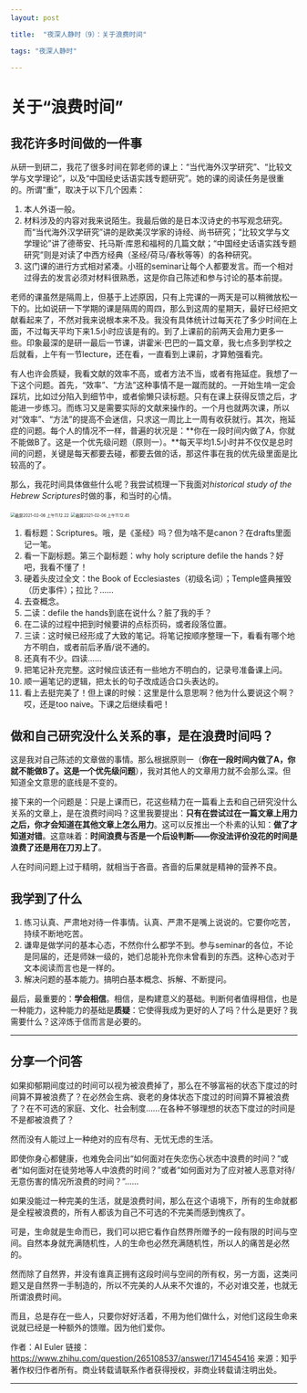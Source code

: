 ```yaml
---
layout: post 

title:  "夜深人静时（9）：关于浪费时间" 

tags: "夜深人静时"

---
```


# 关于“浪费时间”

## 我花许多时间做的一件事

从研一到研二，我花了很多时间在郭老师的课上：“当代海外汉学研究”、“比较文学与文学理论”，以及“中国经史话语实践专题研究”。她的课的阅读任务是很重的。所谓“重”，取决于以下几个因素：

1. 本人外语一般。
2. 材料涉及的内容对我来说陌生。我最后做的是日本汉诗史的书写观念研究。而“当代海外汉学研究”讲的是欧美汉学家的诗经、尚书研究；“比较文学与文学理论”讲了德蒂安、托马斯·库恩和福柯的几篇文献；“中国经史话语实践专题研究”则是对读了中西方经典（圣经/荷马/春秋等等）的各种研究。
3. 这门课的进行方式相对紧凑。小班的seminar让每个人都要发言。而一个相对过得去的发言必须对材料很熟悉，这是你自己陈述和参与讨论的基本前提。

老师的课虽然是隔周上，但基于上述原因，只有上完课的一两天是可以稍微放松一下的。比如说研一下学期的课是隔周的周四，那么到这周的星期天，最好已经把文献看起来了，不然对我来说根本来不及。我没有具体统计过每天花了多少时间在上面，不过每天平均下来1.5小时应该是有的。到了上课前的前两天会用力更多一些。印象最深的是研一最后一节课，讲霍米·巴巴的一篇文章，我七点多到学校之后就看，上午有一节lecture，还在看，一直看到上课前，才算勉强看完。

有人也许会质疑，我看文献的效率不高，或者方法不当，或者有拖延症。我想了一下这个问题。首先，“效率”、“方法”这种事情不是一蹴而就的。一开始生啃一定会踩坑，比如过分陷入到细节中，或者偷懒只读标题。只有在课上获得反馈之后，才能进一步练习。而练习又是需要实际的文献来操作的。一个月也就两次课，所以对“效率”、“方法”的提高不会迷信，只求这一周比上一周有收获就行。其次，拖延症的问题。每个人的情况不一样，普遍的状况是：**你在一段时间内做了A，你就不能做B了。这是一个优先级问题（原则一）。**每天平均1.5小时并不仅仅是总时间的问题，关键是每天都要去碰，都要去做的话，那这件事在我的优先级里面是比较高的了。

那么，我花时间具体做些什么呢？我尝试梳理一下我面对*historical study of the Hebrew Scriptures*时做的事，和当时的心情。

<img src="/Users/chenliang/Library/Application Support/typora-user-images/截屏2021-02-06 上午11.12.22.png" alt="截屏2021-02-06 上午11.12.22" style="zoom:50%;" />

<img src="/Users/chenliang/Library/Application Support/typora-user-images/截屏2021-02-06 上午11.12.45.png" alt="截屏2021-02-06 上午11.12.45" style="zoom:50%;" />

1. 看标题：Scriptures。哦，是《圣经》吗？但为啥不是canon？在drafts里面记一笔。
2. 看一下副标题。第三个副标题：why holy scripture defile the hands？好吧，我看不懂了！
3. 硬着头皮过全文：the Book of Ecclesiastes（初级名词）；Temple盛典摧毁（历史事件）；拉比？……
4. 去查概念。
5. 二读：defile the hands到底在说什么？脏了我的手？
6. 在二读的过程中把到时候要讲的点标页码，或者段落位置。
7. 三读：这时候已经形成了大致的笔记。将笔记按顺序整理一下，看看有哪个地方不明白，或者前后矛盾/说不通的。
8. 还真有不少。四读……
9. 把笔记补充完整。这时候应该还有一些地方不明白的，记录号准备课上问。
10. 顺一遍笔记的逻辑，把太长的句子改成适合口头表达的。
11. 看上去挺完美了！但上课的时候：这里是什么意思啊？他为什么要说这个啊？哎，还是too naive。下课之后继续看吧！

## 做和自己研究没什么关系的事，是在浪费时间吗？

这是我对自己陈述的文章做的事情。那么根据原则一（**你在一段时间内做了A，你就不能做B了。这是一个优先级问题**），我对其他人的文章用力就不会那么深。但知道全文意思的底线是不变的。

接下来的一个问题是：只是上课而已，花这些精力在一篇看上去和自己研究没什么关系的文章上，是在浪费时间吗？这里我要提出：**只有在尝试过在一篇文章上用力之后，你才会知道在其他文章上怎么用力**。这可以反推出一个朴素的认知：**做了才知道对错**。这意味着：**时间浪费与否是一个后设判断——你没法评价没花的时间是浪费了还是用在刀刃上了**。

人在时间问题上过于精明，就相当于吝啬。吝啬的后果就是精神的营养不良。

## 我学到了什么

1. 练习认真、严肃地对待一件事情。认真、严肃不是嘴上说说的。它要你吃苦，持续不断地吃苦。
2. 谦卑是做学问的基本心态，不然你什么都学不到。参与seminar的各位，不论是同届的，还是师妹一级的，她们总能补充你未曾看到的东西。这种心态对于文本阅读而言也是一样的。
3. 解决问题的基本能力。搞明白基本概念、拆解、不断提问。

最后，最重要的：**学会相信**。相信，是构建意义的基础。判断何者值得相信，也是一种能力，这种能力的基础是**质疑**：它使得我成为更好的人了吗？什么是更好？我需要什么？这淬炼于信而言是必要的。



---

## 分享一个问答

如果抑郁期间度过的时间可以视为被浪费掉了，那么在不够富裕的状态下度过的时间算不算被浪费了？在必然会生病、衰老的身体状态下度过的时间算不算被浪费了？在不可选的家庭、文化、社会制度……在各种不够理想的状态下度过的时间是不是都被浪费了？

然而没有人能过上一种绝对的应有尽有、无忧无虑的生活。

即使你身心都健康，也难免会问出“如何面对在失恋伤心状态中浪费的时间？”或者“如何面对在徒劳地等人中浪费的时间？”或者“如何面对为了应对被人恶意对待/无意伤害的情况所浪费的时间？”……

如果没能过一种完美的生活，就是浪费时间，那么在这个语境下，所有的生命就都是全程被浪费的，所有人都该为自己不可选的不完美而感到愧疚了。

可是，生命就是生命而已，我们可以把它看作自然界所赠予的一段有限的时间与空间。自然本身就充满随机性，人的生命也必然充满随机性，所以人的痛苦是必然的。

然而除了自然界，并没有谁真正拥有这段时间与空间的所有权，另一方面，这类问题又是自然界一手制造的，所以不完美的人从来不欠谁的，不必对谁交差，也就无所谓浪费时间。

而且，总是存在一些人，只要你好好活着，不用为他们做什么，对他们这段生命来说就已经是一种额外的馈赠。因为他们爱你。



作者：AI Euler
链接：https://www.zhihu.com/question/265108537/answer/1714545416
来源：知乎
著作权归作者所有。商业转载请联系作者获得授权，非商业转载请注明出处。

----


